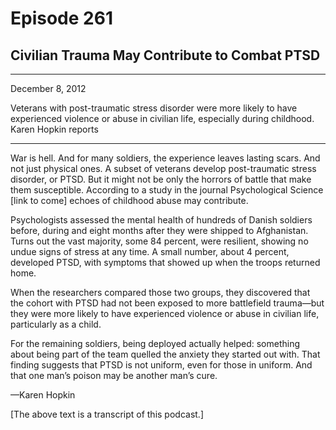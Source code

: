 # Episode 261

## Civilian Trauma May Contribute to Combat PTSD

---

December 8, 2012

Veterans with post-traumatic stress disorder were more likely to have experienced violence or abuse in civilian life, especially during childhood. Karen Hopkin reports

---

War is hell. And for many soldiers, the experience leaves lasting scars. And not just physical ones. A subset of veterans develop post-traumatic stress disorder, or PTSD. But it might not be only the horrors of battle that make them susceptible. According to a study in the journal Psychological Science [link to come] echoes of childhood abuse may contribute.

Psychologists assessed the mental health of hundreds of Danish soldiers before, during and eight months after they were shipped to Afghanistan. Turns out the vast majority, some 84 percent, were resilient, showing no undue signs of stress at any time. A small number, about 4 percent, developed PTSD, with symptoms that showed up when the troops returned home.

When the researchers compared those two groups, they discovered that the cohort with PTSD had not been exposed to more battlefield trauma—but they were more likely to have experienced violence or abuse in civilian life, particularly as a child.

For the remaining soldiers, being deployed actually helped: something about being part of the team quelled the anxiety they started out with. That finding suggests that PTSD is not uniform, even for those in uniform. And that one man’s poison may be another man’s cure.

—Karen Hopkin

[The above text is a transcript of this podcast.]

